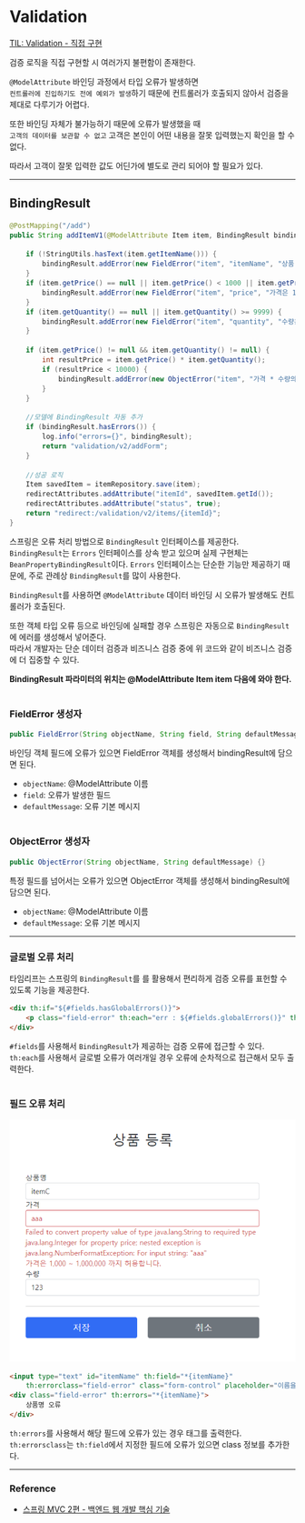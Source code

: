 # Validation

[TIL: Validation - 직접 구현](https://github.com/seokmyungham/TIL/blob/main/SpringMVC/validation_01.md)

검증 로직을 직접 구현할 시 여러가지 불편함이 존재한다.  
  
`@ModelAttribute` 바인딩 과정에서 타입 오류가 발생하면  
`컨트롤러에 진입하기도 전에 예외가 발생`하기 때문에 컨트롤러가 호출되지 않아서 검증을 제대로 다루기가 어렵다.  

또한 바인딩 자체가 불가능하기 때문에 오류가 발생했을 때  
`고객의 데이터를 보관할 수 없고` 고객은 본인이 어떤 내용을 잘못 입력했는지 확인을 할 수 없다.  

따라서 고객이 잘못 입력한 값도 어딘가에 별도로 관리 되어야 할 필요가 있다.

---

## BindingResult

```java
@PostMapping("/add")
public String addItemV1(@ModelAttribute Item item, BindingResult bindingResult, RedirectAttributes redirectAttributes) {

    if (!StringUtils.hasText(item.getItemName())) {
        bindingResult.addError(new FieldError("item", "itemName", "상품 이름은 필수입니다."));
    }
    if (item.getPrice() == null || item.getPrice() < 1000 || item.getPrice() > 1000000) {
        bindingResult.addError(new FieldError("item", "price", "가격은 1,000 ~ 1,000,000 까지 허용합니다."));
    }
    if (item.getQuantity() == null || item.getQuantity() >= 9999) {
        bindingResult.addError(new FieldError("item", "quantity", "수량은 최대 9,999 까지 허용합니다."));
    }
        
    if (item.getPrice() != null && item.getQuantity() != null) {
        int resultPrice = item.getPrice() * item.getQuantity();
        if (resultPrice < 10000) {
            bindingResult.addError(new ObjectError("item", "가격 * 수량의 합은 10,000원 이상이어야 합니다. 현재 값 = " + resultPrice));
        }
    }

    //모델에 BindingResult 자동 추가
    if (bindingResult.hasErrors()) {
        log.info("errors={}", bindingResult);
        return "validation/v2/addForm";
    }

    //성공 로직
    Item savedItem = itemRepository.save(item);
    redirectAttributes.addAttribute("itemId", savedItem.getId());
    redirectAttributes.addAttribute("status", true);
    return "redirect:/validation/v2/items/{itemId}";
}
```

스프링은 오류 처리 방법으로 `BindingResult` 인터페이스를 제공한다.  
`BindingResult`는 `Errors` 인터페이스를 상속 받고 있으며 실제 구현체는 `BeanPropertyBindingResult`이다. 
`Errors` 인터페이스는 단순한 기능만 제공하기 때문에, 주로 관례상 `BindingResult`를 많이 사용한다.  
  
`BindingResult`를 사용하면 `@ModelAttribute` 데이터 바인딩 시 오류가 발생해도 컨트롤러가 호출된다.  
  
또한 객체 타입 오류 등으로 바인딩에 실패할 경우 스프링은 자동으로 `BindingResult`에 에러를 생성해서 넣어준다.  
따라서 개발자는 단순 데이터 검증과 비즈니스 검증 중에 위 코드와 같이 비즈니스 검증에 더 집중할 수 있다.

**BindingResult 파라미터의 위치는 @ModelAttribute Item item 다음에 와야 한다.**
 
#

### FieldError 생성자
```java
public FieldError(String objectName, String field, String defaultMessage) {}
```

바인딩 객체 필드에 오류가 있으면 FieldError 객체를 생성해서 bindingResult에 담으면 된다.  
- `objectName`: @ModelAttribute 이름
- `field`: 오류가 발생한 필드
- `defaultMessage`: 오류 기본 메시지

#

### ObjectError 생성자
```java
public ObjectError(String objectName, String defaultMessage) {}
```

특정 필드를 넘어서는 오류가 있으면 ObjectError 객체를 생성해서 bindingResult에 담으면 된다.
- `objectName`: @ModelAttribute 이름
- `defaultMessage`: 오류 기본 메시지

---
 
### 글로벌 오류 처리

타임리프는 스프링의 `BindingResult`를 를 활용해서 편리하게 검증 오류를 표헌할 수 있도록 기능을 제공한다.

```html
<div th:if="${#fields.hasGlobalErrors()}">
    <p class="field-error" th:each="err : ${#fields.globalErrors()}" th:text="${err}">전체 오류 메시지</p>
</div>
```

`#fields`를 사용해서 `BindingResult`가 제공하는 검증 오류에 접근할 수 있다.  
`th:each`를 사용해서 글로벌 오류가 여러개일 경우 오류에 순차적으로 접근해서 모두 출력한다.

#

### 필드 오류 처리

![](img/validation_06.PNG)

```html
<input type="text" id="itemName" th:field="*{itemName}"
    th:errorclass="field-error" class="form-control" placeholder="이름을 입력하세요">
<div class="field-error" th:errors="*{itemName}">
    상품명 오류
</div>
```

`th:errors`를 사용해서 해당 필드에 오류가 있는 경우 태그를 출력한다.  
`th:errorsclass`는 `th:field`에서 지정한 필드에 오류가 있으면 class 정보를 추가한다.

---

### Reference
- [스프링 MVC 2편 - 백엔드 웹 개발 핵심 기술](https://www.inflearn.com/course/%EC%8A%A4%ED%94%84%EB%A7%81-mvc-2/dashboard)
